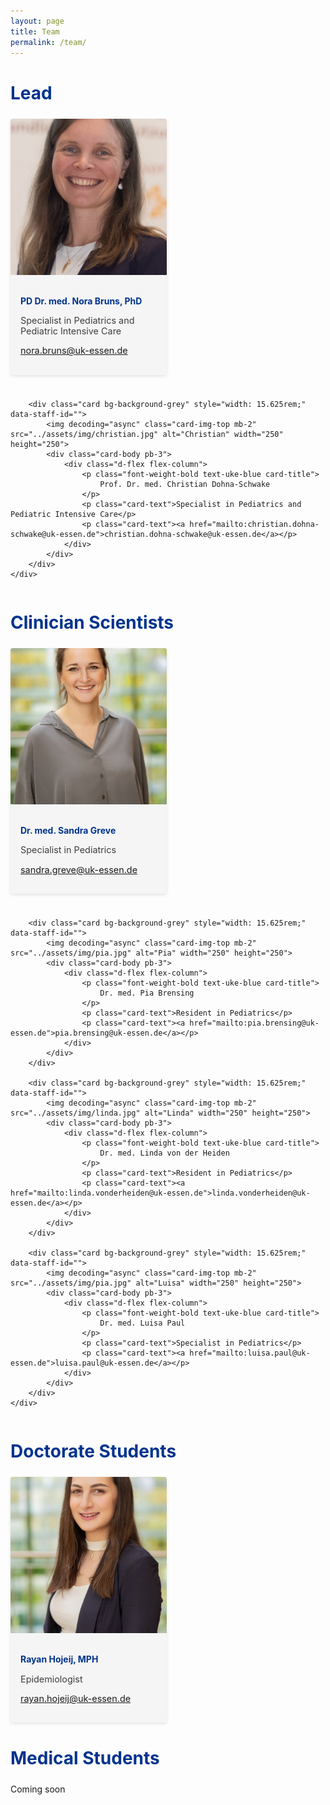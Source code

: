 ```yaml
---
layout: page
title: Team
permalink: /team/
---
```


<div class="d-flex flex-column ume-mitarbeiter-wrapper">
    <h2 class="text-uppercase text-uke-blue font-weight-bold ume-mitarbeiter-wrapper__headline">Lead</h2>
    <div class="ume-mitarbeiter-grid">
        <div class="card bg-background-grey" style="width: 15.625rem;" data-staff-id="">
            <img decoding="async" class="card-img-top mb-2" src="../assets/img/nora.jpg" alt="Nora" width="250" height="250">
            <div class="card-body pb-3">
                <div class="d-flex flex-column">
                    <p class="font-weight-bold text-uke-blue card-title">
                        PD Dr. med. Nora Bruns, PhD
                    </p>
                    <p class="card-text">Specialist in Pediatrics and Pediatric Intensive Care</p>
                    <p class="card-text"><a href="mailto:nora.bruns@uk-essen.de">nora.bruns@uk-essen.de</a></p>
                </div>
            </div>
        </div>
        
        <div class="card bg-background-grey" style="width: 15.625rem;" data-staff-id="">
            <img decoding="async" class="card-img-top mb-2" src="../assets/img/christian.jpg" alt="Christian" width="250" height="250">
            <div class="card-body pb-3">
                <div class="d-flex flex-column">
                    <p class="font-weight-bold text-uke-blue card-title">
                        Prof. Dr. med. Christian Dohna-Schwake
                    </p>
                    <p class="card-text">Specialist in Pediatrics and Pediatric Intensive Care</p>
                    <p class="card-text"><a href="mailto:christian.dohna-schwake@uk-essen.de">christian.dohna-schwake@uk-essen.de</a></p>
                </div>
            </div>
        </div>
    </div>
</div>

<div class="d-flex flex-column ume-mitarbeiter-wrapper">
    <h2 class="text-uppercase text-uke-blue font-weight-bold ume-mitarbeiter-wrapper__headline">Clinician Scientists</h2>
    <div class="ume-mitarbeiter-grid">
        <div class="card bg-background-grey" style="width: 15.625rem;" data-staff-id="">
            <img decoding="async" class="card-img-top mb-2" src="../assets/img/sandra.jpg" alt="Sandra" width="250" height="250">
            <div class="card-body pb-3">
                <div class="d-flex flex-column">
                    <p class="font-weight-bold text-uke-blue card-title">
                        Dr. med. Sandra Greve
                    </p>
                    <p class="card-text">Specialist in Pediatrics</p>
                    <p class="card-text"><a href="mailto:sandra.greve@uk-essen.de">sandra.greve@uk-essen.de</a></p>
                </div>
            </div>
        </div>
        
        <div class="card bg-background-grey" style="width: 15.625rem;" data-staff-id="">
            <img decoding="async" class="card-img-top mb-2" src="../assets/img/pia.jpg" alt="Pia" width="250" height="250">
            <div class="card-body pb-3">
                <div class="d-flex flex-column">
                    <p class="font-weight-bold text-uke-blue card-title">
                        Dr. med. Pia Brensing
                    </p>
                    <p class="card-text">Resident in Pediatrics</p>
                    <p class="card-text"><a href="mailto:pia.brensing@uk-essen.de">pia.brensing@uk-essen.de</a></p>
                </div>
            </div>
        </div>
        
        <div class="card bg-background-grey" style="width: 15.625rem;" data-staff-id="">
            <img decoding="async" class="card-img-top mb-2" src="../assets/img/linda.jpg" alt="Linda" width="250" height="250">
            <div class="card-body pb-3">
                <div class="d-flex flex-column">
                    <p class="font-weight-bold text-uke-blue card-title">
                        Dr. med. Linda von der Heiden
                    </p>
                    <p class="card-text">Resident in Pediatrics</p>
                    <p class="card-text"><a href="mailto:linda.vonderheiden@uk-essen.de">linda.vonderheiden@uk-essen.de</a></p>
                </div>
            </div>
        </div>
        
        <div class="card bg-background-grey" style="width: 15.625rem;" data-staff-id="">
            <img decoding="async" class="card-img-top mb-2" src="../assets/img/pia.jpg" alt="Luisa" width="250" height="250">
            <div class="card-body pb-3">
                <div class="d-flex flex-column">
                    <p class="font-weight-bold text-uke-blue card-title">
                        Dr. med. Luisa Paul
                    </p>
                    <p class="card-text">Specialist in Pediatrics</p>
                    <p class="card-text"><a href="mailto:luisa.paul@uk-essen.de">luisa.paul@uk-essen.de</a></p>
                </div>
            </div>
        </div>
    </div>
</div>

<div class="d-flex flex-column ume-mitarbeiter-wrapper">
    <h2 class="text-uppercase text-uke-blue font-weight-bold ume-mitarbeiter-wrapper__headline">Doctorate Students</h2>
    <div class="ume-mitarbeiter-grid">
        <div class="card bg-background-grey" style="width: 15.625rem;" data-staff-id="">
            <img decoding="async" class="card-img-top mb-2" src="../assets/img/rayan.jpg" alt="Rayan" width="250" height="250">
            <div class="card-body pb-3">
                <div class="d-flex flex-column">
                    <p class="font-weight-bold text-uke-blue card-title">
                        Rayan Hojeij, MPH
                    </p>
                    <p class="card-text">Epidemiologist</p>
                    <p class="card-text"><a href="mailto:rayan.hojeij@uk-essen.de">rayan.hojeij@uk-essen.de</a></p>
                </div>
            </div>
        </div>
    </div>
</div>

<div class="d-flex flex-column ume-mitarbeiter-wrapper">
    <h2 class="text-uppercase text-uke-blue font-weight-bold ume-mitarbeiter-wrapper__headline">Medical Students</h2>
    <p>Coming soon</p>
</div>

<!-- Add necessary CSS styles for the team layout -->
<style>
.ume-mitarbeiter-wrapper {
    margin-bottom: 2rem;
}

.ume-mitarbeiter-wrapper__headline {
    margin-bottom: 1.5rem;
    color: #00338D; /* UKE blue from template */
    font-size: 1.75rem;
}

.ume-mitarbeiter-grid {
    display: grid;
    grid-template-columns: repeat(auto-fill, minmax(250px, 1fr));
    gap: 1.5rem;
    margin-bottom: 1.5rem;
}

.card {
    border-radius: 4px;
    overflow: hidden;
    box-shadow: 0 2px 5px rgba(0,0,0,0.1);
    background-color: #f5f5f5; /* light grey background similar to template */
}

.card-img-top {
    width: 100%;
    height: 250px;
    object-fit: cover;
}

.card-body {
    padding: 1rem;
}

.card-title {
    font-weight: bold;
    margin-bottom: 0.5rem;
    color: #00338D; /* UKE blue from template */
}

.card-text {
    font-size: 0.9rem;
    color: #3d3d3c; /* dark grey text color from template */
}

.text-uke-blue {
    color: #00338D;
}

.bg-background-grey {
    background-color: #f5f5f5;
}
</style>